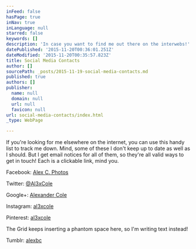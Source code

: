 ```yaml
---
inFeed: false
hasPage: true
inNav: true
inLanguage: null
starred: false
keywords: []
description: 'In case you want to find me out there on the interwebs!'
datePublished: '2015-11-20T00:36:01.251Z'
dateModified: '2015-11-20T00:35:57.823Z'
title: Social Media Contacts
author: []
sourcePath: _posts/2015-11-19-social-media-contacts.md
published: true
authors: []
publisher:
  name: null
  domain: null
  url: null
  favicon: null
url: social-media-contacts/index.html
_type: WebPage

---
```

If you're looking for me elsewhere on the internet, you can use this handy list to track me down. Mind, some of these I don't keep up to date as well as I should. But I get email notices for all of them, so they're all valid ways to get in touch! Each is a clickable link, mind you. 

Facebook: [Alex C. Photos ][0]

Twitter: [@Al3xCole ][1]

Google+: [Alexander Cole ][2]

Instagram: [al3xcole][3]

Pinterest: [al3xcole][4]

The Grid keeps inserting a phantom space here, so I'm writing text instead!

Tumblr: [alexbc][5]

[0]: https://www.facebook.com/AlexCPhotos/
[1]: https://twitter.com/Al3xCole
[2]: https://plus.google.com/u/0/+AlexanderCole88/posts
[3]: https://www.instagram.com/al3xcole/
[4]: https://www.pinterest.com/al3xcole/
[5]: http://alexbc.tumblr.com/